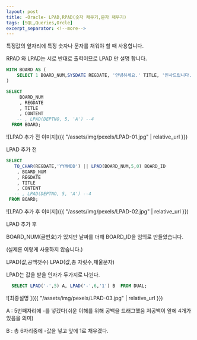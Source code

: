 ```yaml
---
layout: post
title: -Oracle- LPAD,RPAD(숫자 채우기,문자 채우기)
tags: [SQL,Queries,Orcle]
excerpt_separator: <!--more-->
---
```


특정값의 앞자리에 특정 숫자나 문자를 채워야 할 때 사용합니다.

RPAD 와 LPAD는 서로 반대로 출력이므로 LPAD 만 설명 합니다. 

 <!--more-->
 
```sql
WITH BOARD AS (
    SELECT 1 BOARD_NUM,SYSDATE REGDATE, '안녕하세요.' TITLE, '인사드립니다. 웅덩이에 빠졌습니다.' CONTENT FROM DUAL
)

SELECT 
     BOARD_NUM
     , REGDATE
     , TITLE
     , CONTENT
    -- , LPAD(DEPTNO, 5, 'A') --4
  FROM BOARD;
```

![LPAD 추가 전 이미지]({{ "/assets/img/pexels/LPAD-01.jpg" | relative_url }})

 LPAD 추가 전
 
 ```sql
 SELECT 
    TO_CHAR(REGDATE,'YYMMDD') || LPAD(BOARD_NUM,5,0) BOARD_ID
     , BOARD_NUM
     , REGDATE
     , TITLE
     , CONTENT
    -- , LPAD(DEPTNO, 5, 'A') --4
  FROM BOARD;
 ```
 
![LPAD 추가 후 이미지]({{ "/assets/img/pexels/LPAD-02.jpg" | relative_url }})

LPAD 추가 후

BOARD_NUM(글번호)가 있지만 날짜를 더해 BOARD_ID을 임의로 만들었습니다.

(실제론 이렇게 사용하지 않습니다.)

LPAD(값,공백갯수)
LPAD(값,총 자릿수,채울문자)

LPAD는 값을 받을 인자가 두가지로 나뉜다.
```sql
  SELECT LPAD('-',5) A, LPAD('-',6,'1') B  FROM DUAL;
```

![최종설명 ]({{ "/assets/img/pexels/LPAD-03.jpg" | relative_url }})

A : 5번째자리에 -를 넣겠다(쉬운 이해를 위해 공백을 드래그했음 저공백이 앞에 4개가있음을 의미)

B : 총 6자리중에 -값을 넣고 앞에 1로 채우겠다.

